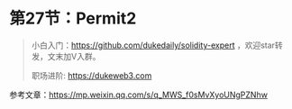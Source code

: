 # 第27节：Permit2

> 小白入门：https://github.com/dukedaily/solidity-expert ，欢迎star转发，文末加V入群。
>
> 职场进阶: https://dukeweb3.com



参考文章：https://mp.weixin.qq.com/s/q_MWS_f0sMvXyoUNgPZNhw